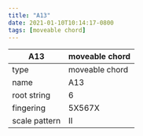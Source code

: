 ```yaml
---
title: "A13"
date: 2021-01-10T10:14:17-0800
tags: [moveable chord]
---
```


|A13|moveable chord|
|---|---|
|type|moveable chord|
|name|A13|
|root string|6|
|fingering|5X567X|
|scale pattern|II|
